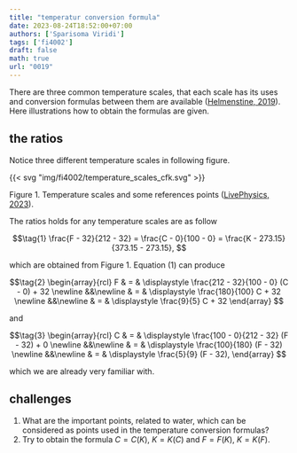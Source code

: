 ```yaml
---
title: "temperatur conversion formula"
date: 2023-08-24T18:52:00+07:00
authors: ['Sparisoma Viridi']
tags: ['fi4002']
draft: false
math: true
url: "0019"
---
```

There are three common temperature scales, that each scale has its uses and conversion formulas between them are available ([Helmenstine, 2019](https://www.thoughtco.com/temperature-conversion-formulas-609324)). Here illustrations how to obtain the formulas are given.


## the ratios
Notice three different temperature scales in following figure.

{{< svg "img/fi4002/temperature_scales_cfk.svg" >}}

Figure 1. Temperature scales and some references points ([LivePhysics, 2023](https://www.livephysics.com/tools/thermodynamics-tools/temperature-scales-conversions/)).

The ratios holds for any temperature scales are as follow


$$\tag{1}
\frac{F - 32}{212 - 32} = \frac{C - 0}{100 - 0} = \frac{K - 273.15}{373.15 - 273.15},
$$

which are obtained from Figure 1. Equation (1) can produce

$$\tag{2}
\begin{array}{rcl}
F & = & \displaystyle \frac{212 - 32}{100 - 0} (C - 0) + 32 \newline
&&\newline
& = & \displaystyle \frac{180}{100} C  + 32 \newline
&&\newline
& = & \displaystyle \frac{9}{5} C + 32
\end{array}
$$

and

$$\tag{3}
\begin{array}{rcl}
C & = & \displaystyle \frac{100 - 0}{212 - 32} (F - 32) + 0 \newline
&&\newline
& = & \displaystyle \frac{100}{180} (F - 32) \newline
&&\newline
& = & \displaystyle \frac{5}{9} (F - 32),
\end{array}
$$

which we are already very familiar with.


## challenges
1. What are the important points, related to water, which can be considered as points used in the temperature conversion formulas?
2. Try to obtain the formula $C = C(K)$, $K = K(C)$ and $F = F(K)$, $K = K(F)$.
